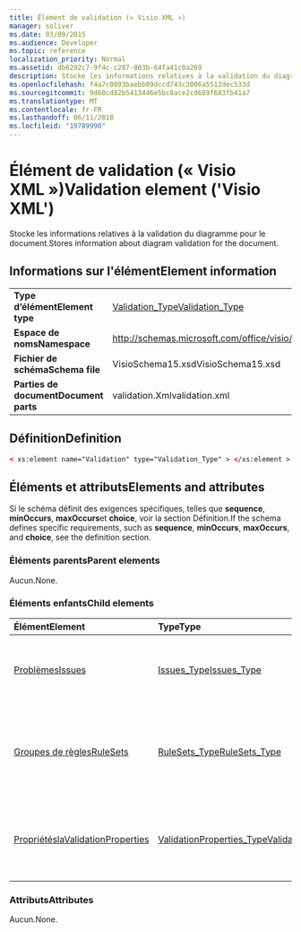 ```yaml
---
title: Élément de validation (« Visio XML »)
manager: soliver
ms.date: 03/09/2015
ms.audience: Developer
ms.topic: reference
localization_priority: Normal
ms.assetid: db6292c7-9f4c-c287-803b-64fa41c0a269
description: Stocke les informations relatives à la validation du diagramme pour le document.
ms.openlocfilehash: f4a7c0893baebb09dccd743c3006a5512dec533d
ms.sourcegitcommit: 9d60cd82b5413446e5bc8ace2cd689f683fb41a7
ms.translationtype: MT
ms.contentlocale: fr-FR
ms.lasthandoff: 06/11/2018
ms.locfileid: "19789990"
---
```

# <a name="validation-element-visio-xml"></a><span data-ttu-id="c7b9f-103">Élément de validation (« Visio XML »)</span><span class="sxs-lookup"><span data-stu-id="c7b9f-103">Validation element ('Visio XML')</span></span>

<span data-ttu-id="c7b9f-104">Stocke les informations relatives à la validation du diagramme pour le document.</span><span class="sxs-lookup"><span data-stu-id="c7b9f-104">Stores information about diagram validation for the document.</span></span>
  
## <a name="element-information"></a><span data-ttu-id="c7b9f-105">Informations sur l'élément</span><span class="sxs-lookup"><span data-stu-id="c7b9f-105">Element information</span></span>

|||
|:-----|:-----|
|<span data-ttu-id="c7b9f-106">**Type d’élément**</span><span class="sxs-lookup"><span data-stu-id="c7b9f-106">**Element type**</span></span> <br/> |[<span data-ttu-id="c7b9f-107">Validation_Type</span><span class="sxs-lookup"><span data-stu-id="c7b9f-107">Validation_Type</span></span>](validation_type-complextypevisio-xml.md) <br/> |
|<span data-ttu-id="c7b9f-108">**Espace de noms**</span><span class="sxs-lookup"><span data-stu-id="c7b9f-108">**Namespace**</span></span> <br/> |http://schemas.microsoft.com/office/visio/2012/main  <br/> |
|<span data-ttu-id="c7b9f-109">**Fichier de schéma**</span><span class="sxs-lookup"><span data-stu-id="c7b9f-109">**Schema file**</span></span> <br/> |<span data-ttu-id="c7b9f-110">VisioSchema15.xsd</span><span class="sxs-lookup"><span data-stu-id="c7b9f-110">VisioSchema15.xsd</span></span>  <br/> |
|<span data-ttu-id="c7b9f-111">**Parties de document**</span><span class="sxs-lookup"><span data-stu-id="c7b9f-111">**Document parts**</span></span> <br/> |<span data-ttu-id="c7b9f-112">validation.Xml</span><span class="sxs-lookup"><span data-stu-id="c7b9f-112">validation.xml</span></span>  <br/> |
   
## <a name="definition"></a><span data-ttu-id="c7b9f-113">Définition</span><span class="sxs-lookup"><span data-stu-id="c7b9f-113">Definition</span></span>

```XML
< xs:element name="Validation" type="Validation_Type" > </xs:element >
```

## <a name="elements-and-attributes"></a><span data-ttu-id="c7b9f-114">Éléments et attributs</span><span class="sxs-lookup"><span data-stu-id="c7b9f-114">Elements and attributes</span></span>

<span data-ttu-id="c7b9f-115">Si le schéma définit des exigences spécifiques, telles que **sequence**, **minOccurs**, **maxOccurs**et **choice**, voir la section Définition.</span><span class="sxs-lookup"><span data-stu-id="c7b9f-115">If the schema defines specific requirements, such as **sequence**, **minOccurs**, **maxOccurs**, and **choice**, see the definition section.</span></span> 
  
### <a name="parent-elements"></a><span data-ttu-id="c7b9f-116">Éléments parents</span><span class="sxs-lookup"><span data-stu-id="c7b9f-116">Parent elements</span></span>

<span data-ttu-id="c7b9f-117">Aucun.</span><span class="sxs-lookup"><span data-stu-id="c7b9f-117">None.</span></span>
  
### <a name="child-elements"></a><span data-ttu-id="c7b9f-118">Éléments enfants</span><span class="sxs-lookup"><span data-stu-id="c7b9f-118">Child elements</span></span>

|<span data-ttu-id="c7b9f-119">**Élément**</span><span class="sxs-lookup"><span data-stu-id="c7b9f-119">**Element**</span></span>|<span data-ttu-id="c7b9f-120">**Type**</span><span class="sxs-lookup"><span data-stu-id="c7b9f-120">**Type**</span></span>|<span data-ttu-id="c7b9f-121">**Description**</span><span class="sxs-lookup"><span data-stu-id="c7b9f-121">**Description**</span></span>|
|:-----|:-----|:-----|
|[<span data-ttu-id="c7b9f-122">Problèmes</span><span class="sxs-lookup"><span data-stu-id="c7b9f-122">Issues</span></span>](issues-element-validation_type-complextypevisio-xml.md) <br/> |[<span data-ttu-id="c7b9f-123">Issues_Type</span><span class="sxs-lookup"><span data-stu-id="c7b9f-123">Issues_Type</span></span>](issues_type-complextypevisio-xml.md) <br/> |<span data-ttu-id="c7b9f-124">Contient tous les éléments de **problème** pour le document.</span><span class="sxs-lookup"><span data-stu-id="c7b9f-124">Contains all the **Issue** elements for the document.</span></span>  <br/> |
|[<span data-ttu-id="c7b9f-125">Groupes de règles</span><span class="sxs-lookup"><span data-stu-id="c7b9f-125">RuleSets</span></span>](rulesets-element-validation_type-complextypevisio-xml.md) <br/> |[<span data-ttu-id="c7b9f-126">RuleSets_Type</span><span class="sxs-lookup"><span data-stu-id="c7b9f-126">RuleSets_Type</span></span>](rulesets_type-complextypevisio-xml.md) <br/> |<span data-ttu-id="c7b9f-127">Inclut un élément **RuleSet** pour chaque règle de validation définie dans le document.</span><span class="sxs-lookup"><span data-stu-id="c7b9f-127">Includes a **RuleSet** element for each validation rule set in the document.</span></span>  <br/> |
|[<span data-ttu-id="c7b9f-128">Propriétésla</span><span class="sxs-lookup"><span data-stu-id="c7b9f-128">ValidationProperties</span></span>](validationproperties-element-validation_type-complextypevisio-xml.md) <br/> |[<span data-ttu-id="c7b9f-129">ValidationProperties_Type</span><span class="sxs-lookup"><span data-stu-id="c7b9f-129">ValidationProperties_Type</span></span>](validationproperties_type-complextypevisio-xml.md) <br/> |<span data-ttu-id="c7b9f-130">Encapsule les propriétés qui sont liées à la validation du document.</span><span class="sxs-lookup"><span data-stu-id="c7b9f-130">Encapsulates the properties that are related to the document's validation.</span></span>  <br/> |
   
### <a name="attributes"></a><span data-ttu-id="c7b9f-131">Attributs</span><span class="sxs-lookup"><span data-stu-id="c7b9f-131">Attributes</span></span>

<span data-ttu-id="c7b9f-132">Aucun.</span><span class="sxs-lookup"><span data-stu-id="c7b9f-132">None.</span></span>
  

